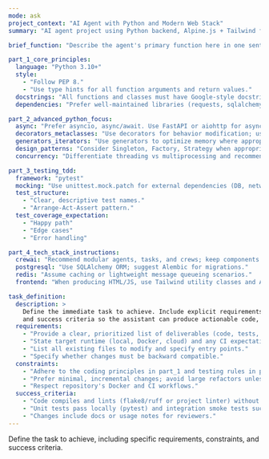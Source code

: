 ```yaml
---
mode: ask
project_context: "AI Agent with Python and Modern Web Stack"
summary: "AI agent project using Python backend, Alpine.js + Tailwind frontend, CrewAI orchestration, PostgreSQL, Redis, and Grafana."

brief_function: "Describe the agent's primary function here in one sentence (e.g., 'analyze financial data and generate market reports')."

part_1_core_principles:
  language: "Python 3.10+"
  style:
    - "Follow PEP 8."
    - "Use type hints for all function arguments and return values."
  docstrings: "All functions and classes must have Google-style docstrings."
  dependencies: "Prefer well-maintained libraries (requests, sqlalchemy, pydantic, fastapi, aiohttp)."

part_2_advanced_python_focus:
  async: "Prefer asyncio, async/await. Use FastAPI or aiohttp for async HTTP services."
  decorators_metaclasses: "Use decorators for behavior modification; use metaclasses only when necessary."
  generators_iterators: "Use generators to optimize memory where appropriate."
  design_patterns: "Consider Singleton, Factory, Strategy when appropriate."
  concurrency: "Differentiate threading vs multiprocessing and recommend the best approach."

part_3_testing_tdd:
  framework: "pytest"
  mocking: "Use unittest.mock.patch for external dependencies (DB, network, CrewAI)."
  test_structure:
    - "Clear, descriptive test names."
    - "Arrange-Act-Assert pattern."
  test_coverage_expectation:
    - "Happy path"
    - "Edge cases"
    - "Error handling"

part_4_tech_stack_instructions:
  crewai: "Recommend modular agents, tasks, and crews; keep components small and testable."
  postgresql: "Use SQLAlchemy ORM; suggest Alembic for migrations."
  redis: "Assume caching or lightweight message queueing scenarios."
  frontend: "When producing HTML/JS, use Tailwind utility classes and Alpine.js directives (x-data, x-on, x-bind)."

task_definition:
  description: >
    Define the immediate task to achieve. Include explicit requirements, constraints,
    and success criteria so the assistant can produce actionable code, tests, or infra changes.
  requirements:
    - "Provide a clear, prioritized list of deliverables (code, tests, infra changes, docs)."
    - "State target runtime (local, Docker, cloud) and any CI expectations."
    - "List all existing files to modify and specify entry points."
    - "Specify whether changes must be backward compatible."
  constraints:
    - "Adhere to the coding principles in part_1 and testing rules in part_3."
    - "Prefer minimal, incremental changes; avoid large refactors unless requested."
    - "Respect repository's Docker and CI workflows."
  success_criteria:
    - "Code compiles and lints (flake8/ruff or project linter) without new warnings."
    - "Unit tests pass locally (pytest) and integration smoke tests succeed in Docker."
    - "Changes include docs or usage notes for reviewers."
---
```


Define the task to achieve, including specific requirements, constraints, and success criteria.

